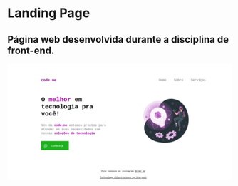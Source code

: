# Landing Page
## Página web desenvolvida durante a disciplina de front-end.
<img src="img1.png"></img>
